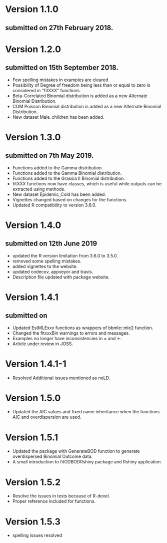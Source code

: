 # Version 1.1.0 

## submitted on 27th February 2018. 

# Version 1.2.0 

## submitted on 15th September 2018.

- Few spelling mistakes in examples are cleared
- Possibility of Degree of freedom being less than or equal to zero is considered in "fitXXX" functions.
- Beta-Correlated Binomial distribution is added as a new Alternate Binomial Distribution. 
- COM Poisson Binomial distribution is added as a new Alternate Binomial Distribution.
- New dataset Male_children has been added.

# Version 1.3.0 

## submitted on 7th May 2019.

- Functions added to the Gamma distribution.
- Functions added to the Gamma Binomial distribution. 
- Functions added to the Grassia II Binomial distribution.
- fitXXX functions now have classes, which is useful while outputs can be extracted using methods.
- New dataset Epidemic_Cold has been added.
- Vignettes changed based on changes for the functions.
- Updated R compatibility to version 3.6.0.

# Version 1.4.0 

## submitted on 12th June 2019

- updated the R version limitation from 3.6.0 to 3.5.0. 
- removed some spelling mistakes. 
- added vignettes to the website. 
- updated codecov, appveyor and travis.
- Description file updated with package website.

# Version 1.4.1

## submitted on 

- Updated EstMLExxx functions as wrappers of bbmle::mle2 function.
- Changed the fitxxxBin warnings to errors and messages.
- Examples no longer have inconsistencies in = and <-. 
- Article under review in JOSS.

# Version 1.4.1-1

- Resolved Additional issues mentioned as noLD.

# Version 1.5.0

- Updated the AIC values and fixed name inheritance when the functions AIC and overdispersion are used.

# Version 1.5.1

- Updated the package with GenerateBOD function to generate overdispersed Binomial Outcome data. 
- A small introduction to fitODBODRshiny package and Rshiny application.

# Version 1.5.2

- Resolve the issues in tests because of R-devel.
- Proper reference included for functions. 

# Version 1.5.3

- spelling issues resolved
